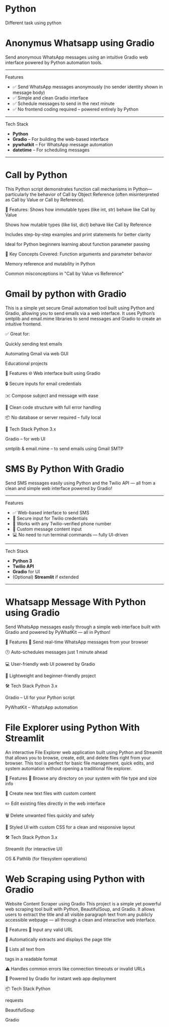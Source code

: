 # Python
Different task using python

# Anonymus Whatsapp using Gradio

Send anonymous WhatsApp messages using an intuitive Gradio web interface powered by Python automation tools.

---

Features

- ✅ Send WhatsApp messages anonymously (no sender identity shown in message body)
- ✅ Simple and clean Gradio interface
- ✅ Schedule messages to send in the next minute
- ✅ No frontend coding required – powered entirely by Python

---

Tech Stack

- **Python**
- **Gradio** – For building the web-based interface
- **pywhatkit** – For WhatsApp message automation
- **datetime** – For scheduling messages

---

# Call by Python

This Python script demonstrates function call mechanisms in Python—particularly the behavior of Call by Object Reference (often misinterpreted as Call by Value or Call by Reference).

🚀 Features:
Shows how immutable types (like int, str) behave like Call by Value

Shows how mutable types (like list, dict) behave like Call by Reference

Includes step-by-step examples and print statements for better clarity

Ideal for Python beginners learning about function parameter passing

🧠 Key Concepts Covered:
Function arguments and parameter behavior

Memory reference and mutability in Python

Common misconceptions in "Call by Value vs Reference"


# Gmail by python with Gradio

This is a simple yet secure Gmail automation tool built using Python and Gradio, allowing you to send emails via a web interface.
It uses Python’s smtplib and email.mime libraries to send messages and Gradio to create an intuitive frontend.

✅ Great for:

Quickly sending test emails

Automating Gmail via web GUI

Educational projects

🔹 Features
🌐 Web interface built using Gradio

🔒 Secure inputs for email credentials

✉️ Compose subject and message with ease

🧾 Clean code structure with full error handling

📦 No database or server required – fully local

🔹 Tech Stack
Python 3.x

Gradio – for web UI

smtplib & email.mime – to send emails using Gmail SMTP


# SMS By Python With Gradio

Send SMS messages easily using Python and the Twilio API — all from a clean and simple web interface powered by Gradio!

---

Features

- ✅ Web-based interface to send SMS
- 🔐 Secure input for Twilio credentials
- 📱 Works with any Twilio-verified phone number
- 💬 Custom message content input
- 💻 No need to run terminal commands — fully UI-driven

---

Tech Stack

- **Python 3**
- **Twilio API**
- **Gradio** for UI
- (Optional) **Streamlit** if extended

---


# Whatsapp Message With Python using Gradio

Send WhatsApp messages easily through a simple web interface built with Gradio and powered by PyWhatKit — all in Python!

🚀 Features
📱 Send real-time WhatsApp messages from your browser

🕒 Auto-schedules messages just 1 minute ahead

💻 User-friendly web UI powered by Gradio

🧪 Lightweight and beginner-friendly project

🛠️ Tech Stack
Python 3.x

Gradio – UI for your Python script

PyWhatKit – WhatsApp automation

# File Explorer using Python With Streamlit

An interactive File Explorer web application built using Python and Streamlit that allows you to browse, create, edit, and delete files right from your browser. This tool is perfect for basic file management, quick edits, and system automation without opening a traditional file explorer.

🚀 Features
📁 Browse any directory on your system with file type and size info

📄 Create new text files with custom content

✏️ Edit existing files directly in the web interface

🗑️ Delete unwanted files quickly and safely

🎨 Styled UI with custom CSS for a clean and responsive layout

🛠️ Tech Stack
Python 3.x

Streamlit (for interactive UI)

OS & Pathlib (for filesystem operations)

# Web Scraping using Python with Gradio

Website Content Scraper using Gradio
This project is a simple yet powerful web scraping tool built with Python, BeautifulSoup, and Gradio. It allows users to extract the title and all visible paragraph text from any publicly accessible webpage — all through a clean and interactive web interface.

🔧 Features
🔗 Input any valid URL

🧠 Automatically extracts and displays the page title

📄 Lists all text from <p> tags in a readable format

⚠️ Handles common errors like connection timeouts or invalid URLs

🚀 Powered by Gradio for instant web app deployment

📦 Tech Stack
Python

requests

BeautifulSoup

Gradio
